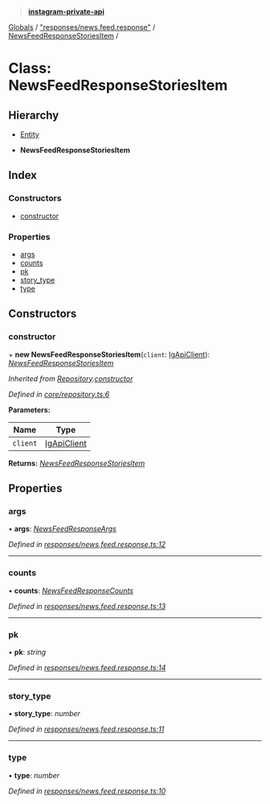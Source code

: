 > **[instagram-private-api](../README.md)**

[Globals](../globals.md) / ["responses/news.feed.response"](../modules/_responses_news_feed_response_.md) / [NewsFeedResponseStoriesItem](_responses_news_feed_response_.newsfeedresponsestoriesitem.md) /

# Class: NewsFeedResponseStoriesItem

## Hierarchy

  * [Entity](_core_entity_.entity.md)

  * **NewsFeedResponseStoriesItem**

## Index

### Constructors

* [constructor](_responses_news_feed_response_.newsfeedresponsestoriesitem.md#constructor)

### Properties

* [args](_responses_news_feed_response_.newsfeedresponsestoriesitem.md#args)
* [counts](_responses_news_feed_response_.newsfeedresponsestoriesitem.md#counts)
* [pk](_responses_news_feed_response_.newsfeedresponsestoriesitem.md#pk)
* [story_type](_responses_news_feed_response_.newsfeedresponsestoriesitem.md#story_type)
* [type](_responses_news_feed_response_.newsfeedresponsestoriesitem.md#type)

## Constructors

###  constructor

\+ **new NewsFeedResponseStoriesItem**(`client`: [IgApiClient](_core_client_.igapiclient.md)): *[NewsFeedResponseStoriesItem](_responses_news_feed_response_.newsfeedresponsestoriesitem.md)*

*Inherited from [Repository](_core_repository_.repository.md).[constructor](_core_repository_.repository.md#constructor)*

*Defined in [core/repository.ts:6](https://github.com/Nerixyz/instagram-private-api/blob/e5037ee/src/core/repository.ts#L6)*

**Parameters:**

Name | Type |
------ | ------ |
`client` | [IgApiClient](_core_client_.igapiclient.md) |

**Returns:** *[NewsFeedResponseStoriesItem](_responses_news_feed_response_.newsfeedresponsestoriesitem.md)*

## Properties

###  args

• **args**: *[NewsFeedResponseArgs](../interfaces/_responses_news_feed_response_.newsfeedresponseargs.md)*

*Defined in [responses/news.feed.response.ts:12](https://github.com/Nerixyz/instagram-private-api/blob/e5037ee/src/responses/news.feed.response.ts#L12)*

___

###  counts

• **counts**: *[NewsFeedResponseCounts](../interfaces/_responses_news_feed_response_.newsfeedresponsecounts.md)*

*Defined in [responses/news.feed.response.ts:13](https://github.com/Nerixyz/instagram-private-api/blob/e5037ee/src/responses/news.feed.response.ts#L13)*

___

###  pk

• **pk**: *string*

*Defined in [responses/news.feed.response.ts:14](https://github.com/Nerixyz/instagram-private-api/blob/e5037ee/src/responses/news.feed.response.ts#L14)*

___

###  story_type

• **story_type**: *number*

*Defined in [responses/news.feed.response.ts:11](https://github.com/Nerixyz/instagram-private-api/blob/e5037ee/src/responses/news.feed.response.ts#L11)*

___

###  type

• **type**: *number*

*Defined in [responses/news.feed.response.ts:10](https://github.com/Nerixyz/instagram-private-api/blob/e5037ee/src/responses/news.feed.response.ts#L10)*
